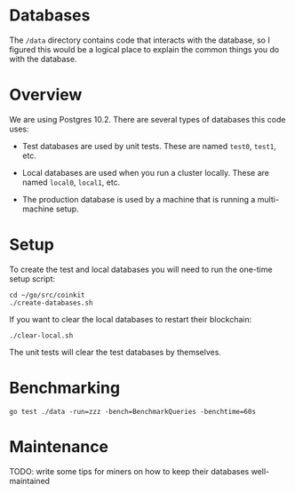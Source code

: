 # Databases

The `/data` directory contains code that interacts with the database, so I figured
this would be a logical place to explain the common things you do with the
database.

# Overview

We are using Postgres 10.2. There are several types of databases this code uses:

* Test databases are used by unit tests. These are named `test0`, `test1`, etc.

* Local databases are used when you run a cluster locally. These are named `local0`, `local1`, etc.

* The production database is used by a machine that is running a multi-machine setup.

# Setup

To create the test and local databases you will need to run the one-time setup script:

```
cd ~/go/src/coinkit
./create-databases.sh
```

If you want to clear the local databases to restart their blockchain:

```
./clear-local.sh
```

The unit tests will clear the test databases by themselves.

# Benchmarking

```
go test ./data -run=zzz -bench=BenchmarkQueries -benchtime=60s
```

# Maintenance

TODO: write some tips for miners on how to keep their databases well-maintained